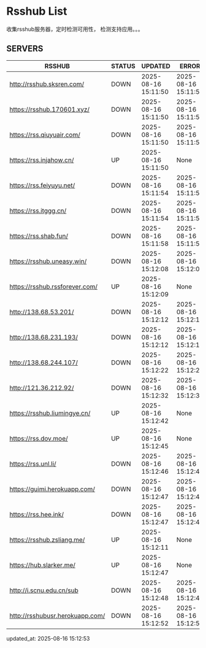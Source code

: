 # Rsshub List

收集rsshub服务器，定时检测可用性， 检测支持应用。。。


## SERVERS

|  RSSHUB   | STATUS  | UPDATED  | ERROR  | TWITTER |  
|  ----  | ----  | ----  | ----  | ---- |  
| http://rsshub.sksren.com/ | DOWN | 2025-08-16 15:11:50 | 2025-08-16 15:11:50 |  
| https://rsshub.170601.xyz/ | DOWN | 2025-08-16 15:11:50 | 2025-08-16 15:11:50 |  
| https://rss.qiuyuair.com/ | DOWN | 2025-08-16 15:11:50 | 2025-08-16 15:11:50 |  
| https://rss.injahow.cn/ | UP | 2025-08-16 15:11:50 | None ||  
| https://rss.feiyuyu.net/ | DOWN | 2025-08-16 15:11:54 | 2025-08-16 15:11:54 |  
| https://rss.itggg.cn/ | DOWN | 2025-08-16 15:11:54 | 2025-08-16 15:11:54 |  
| https://rss.shab.fun/ | DOWN | 2025-08-16 15:11:58 | 2025-08-16 15:11:58 |  
| https://rsshub.uneasy.win/ | DOWN | 2025-08-16 15:12:08 | 2025-08-16 15:12:08 |  
| https://rsshub.rssforever.com/ | UP | 2025-08-16 15:12:09 | None ||  
| http://138.68.53.201/ | DOWN | 2025-08-16 15:12:12 | 2025-08-16 15:12:12 |  
| http://138.68.231.193/ | DOWN | 2025-08-16 15:12:12 | 2025-08-16 15:12:12 |  
| http://138.68.244.107/ | DOWN | 2025-08-16 15:12:22 | 2025-08-16 15:12:22 |  
| http://121.36.212.92/ | DOWN | 2025-08-16 15:12:32 | 2025-08-16 15:12:32 |  
| https://rsshub.liumingye.cn/ | UP | 2025-08-16 15:12:42 | None ||  
| https://rss.dov.moe/ | UP | 2025-08-16 15:12:45 | None ||  
| https://rss.unl.li/ | DOWN | 2025-08-16 15:12:46 | 2025-08-16 15:12:46 |  
| https://guimi.herokuapp.com/ | DOWN | 2025-08-16 15:12:47 | 2025-08-16 15:12:47 |  
| https://rss.hee.ink/ | DOWN | 2025-08-16 15:12:47 | 2025-08-16 15:12:47 |  
| https://rsshub.zsliang.me/ | UP | 2025-08-16 15:12:11 | None |OK|  
| https://hub.slarker.me/ | UP | 2025-08-16 15:12:47 | None ||  
| http://i.scnu.edu.cn/sub | DOWN | 2025-08-16 15:12:48 | 2025-08-16 15:12:48 |  
| http://rsshubusr.herokuapp.com/ | DOWN | 2025-08-16 15:12:52 | 2025-08-16 15:12:52 |  
  

updated_at: 2025-08-16 15:12:53  
